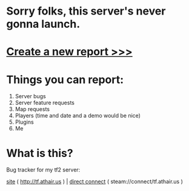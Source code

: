 # Sorry folks, this server's never gonna launch.

# [Create a new report >>>](https://github.com/athairus/tf2server/issues/new)

# Things you can report:
1. Server bugs
2. Server feature requests
3. Map requests
4. Players (time and date and a demo would be nice)
5. Plugins
6. Me

# What is this?
Bug tracker for my tf2 server: 

[site](http://tf.athair.us) ( http://tf.athair.us ) | [direct connect](steam://connect/tf.athair.us) ( steam://connect/tf.athair.us )
